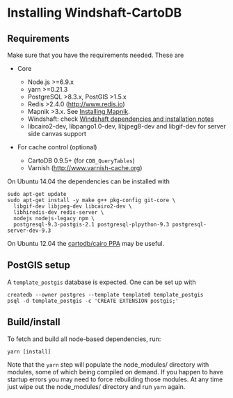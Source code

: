 # Installing Windshaft-CartoDB #

## Requirements ##
Make sure that you have the requirements needed. These are

- Core
  - Node.js >=6.9.x
  - yarn >=0.21.3
  - PostgreSQL >8.3.x, PostGIS >1.5.x
  - Redis >2.4.0 (http://www.redis.io)
  - Mapnik >3.x. See [Installing Mapnik](https://github.com/CartoDB/Windshaft#installing-mapnik).
  - Windshaft: check [Windshaft dependencies and installation notes](https://github.com/CartoDB/Windshaft#dependencies)
  - libcairo2-dev, libpango1.0-dev, libjpeg8-dev and libgif-dev for server side canvas support

- For cache control (optional)
  - CartoDB 0.9.5+ (for `CDB_QueryTables`)
  - Varnish (http://www.varnish-cache.org)

On Ubuntu 14.04 the dependencies can be installed with

```shell
sudo apt-get update
sudo apt-get install -y make g++ pkg-config git-core \
  libgif-dev libjpeg-dev libcairo2-dev \
  libhiredis-dev redis-server \
  nodejs nodejs-legacy npm \
  postgresql-9.3-postgis-2.1 postgresql-plpython-9.3 postgresql-server-dev-9.3
```

On Ubuntu 12.04 the [cartodb/cairo PPA](https://launchpad.net/~cartodb/+archive/ubuntu/cairo) may be useful.

## PostGIS setup ##

A `template_postgis` database is expected. One can be set up with

```shell
createdb --owner postgres --template template0 template_postgis
psql -d template_postgis -c 'CREATE EXTENSION postgis;'
```

## Build/install ##

To fetch and build all node-based dependencies, run:

```
yarn [install]
```

Note that the ```yarn``` step will populate the node_modules/
directory with modules, some of which being compiled on demand. If you
happen to have startup errors you may need to force rebuilding those
modules. At any time just wipe out the node_modules/ directory and run
```yarn``` again.

